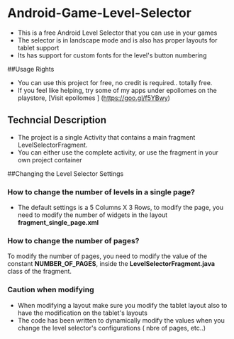# Android-Game-Level-Selector
* This is a free Android Level Selector that you can use in your games
* The selector is in landscape mode and is also has proper layouts for tablet support
* Its has support for custom fonts for the level's button numbering

##Usage Rights
* You can use this project for free, no credit is required.. totally free.
* If you feel like helping, try some of my apps under epollomes on the playstore, [Visit epollomes ] (https://goo.gl/f5YBwy)

## Techncial Description
* The project is a single Activity that contains a main fragment LevelSelectorFragment.
* You can either use the complete activity, or use the fragment in your own project container

##Changing the Level Selector Settings
### How to change the number of levels in a single page? 
* The default settings is a 5 Columns X 3 Rows, to modify the page, you need to modify the number of widgets in the layout **fragment_single_page.xml**

### How to change the number of pages?
To modify the number of pages, you need to modify the value of the constant **NUMBER_OF_PAGES**, inside the **LevelSelectorFragment.java** class of the fragment.

### Caution when modifying
* When modifying a layout make sure you modify the tablet layout also to have the modification on the tablet's layouts
* The code has been written to dynamically modify the values when you change the level selector's configurations ( nbre of pages, etc..)

